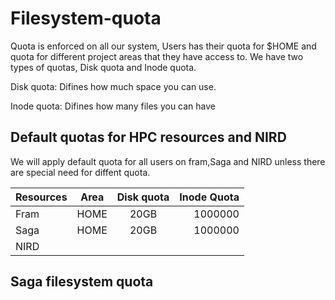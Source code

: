 # Filesystem-quota

Quota is enforced on all our system, Users has their quota for $HOME and quota for different project areas that they have access to. We have two types of quotas, Disk quota and Inode quota.

Disk quota: Difines how much space you can use.

Inode quota: Difines how many files you can have



## Default quotas for HPC resources and NIRD
We will apply default quota for all users on fram,Saga and NIRD unless there are special need for diffent quota.

| Resources | Area	 | Disk quota   |Inode Quota|
| ----------|:------:|:------------:|--------:|
| Fram      | HOME 	 |20GB          |1000000  |
| Saga		  | HOME    |20GB          |1000000  |
| NIRD      |


## Saga filesystem quota
